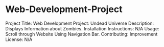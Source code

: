 # Web-Development-Project
Project Title: Web Development Project: Undead Universe
Description: Displays Information about Zombies.
Installation Instructions: N/A
Usage: Scroll through Website Using Navigation Bar.
Contributing: Improvement
License: N/A
